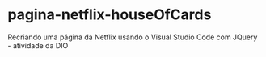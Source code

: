 # pagina-netflix-houseOfCards
Recriando uma página da Netflix usando o Visual Studio Code com JQuery - atividade da DIO
